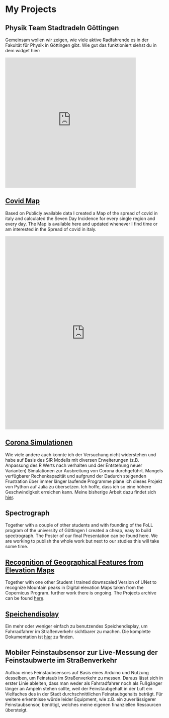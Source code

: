# My Projects 
## Physik Team Stadtradeln Göttingen
Gemeinsam wollen wir zeigen, wie viele aktive Radfahrende es in der Fakultät für Physik in Göttingen gibt. Wie gut das funktioniert siehst du in dem widget hier:
<div style="width: auto !important; min-width: 375px; max-width: 415px; height: 415px;">
<iframe style="width: 100%; height: 100%;" frameborder="0" scrolling="no" src="https://www.stadtradeln.de/fileadmin/radelkalender/embed/radelmeter-team.php?sr_team_id=47869&L=0"></iframe>
</div>

## [Covid Map](https://rubenhaag.github.io/italy_covid_map/) 

Based on Publicly available data I created a Map of the spread of covid in italy and calculated the Seven Day Incidence for every single region and every day. The Map is available here and updated whenever I find time or am interested in the Spread of covid in italy.
<div style="width: auto !important; min-width: 375px; max-width: 700px; height: 615px;">
<iframe style="width: 100%; height: 100%;" frameborder="0" scrolling="no" src="https://rubenhaag.github.io/italy_covid_map/"></iframe>
</div>


## [Corona Simulationen](https://gitlab.gwdg.de/ruben.haag/corona-simulations)

Wie viele andere auch konnte ich der Versuchung nicht widerstehen und habe auf Basis des SIR Modells mit diversen Erweiterungen (z.B. Anpassung des R Werts nach verhalten und der Entstehung neuer Varianten) Simulationen zur Ausbreitung von Corona durchgeführt. Mangels verfügbarer Rechenkapazität und aufgrund der Dadurch steigenden Frustration über immer länger laufende Programme plane ich dieses Projekt von Python auf Julia zu übersetzen. Ich hoffe, dass ich so eine höhere Geschwindigkeit erreichen kann. Meine bisherige Arbeit dazu findet sich [hier](https://gitlab.gwdg.de/ruben.haag/corona-simulations). 

## Spectrograph 

Together with a couple of other students and with founding of the FoLL program of the university of Göttingen I created a cheap, easy to build spectrograph. The Poster of our final Presentation can be found here. We are working to publish the whole work but next to our studies this will take some time. 

## [Recognition of Geographical Features from Elevation Maps](https://github.com/RubenHaag/UniPD_VisionAndCognitiveServices)

Together with one other Student I trained downscaled Version of UNet to recognize Mountain peaks in Digital elevation Maps taken from the Copernicus Program. further work there is ongoing. The Projects archive can be found [here](https://github.com/RubenHaag/UniPD_VisionAndCognitiveServices).

## [Speichendisplay](https://rubenhaag.github.io/bikelight/index.html)

Ein mehr oder weniger einfach zu benutzendes Speichendisplay, um Fahrradfahrer im Straßenverkehr sichtbarer zu machen. Die komplette Dokumentation ist [hier](https://rubenhaag.github.io/bikelight/index.html) zu finden. 

## Mobiler Feinstaubsensor zur Live-Messung der Feinstaubwerte im Straßenverkehr

Aufbau eines Feinstaubsensors auf Basis eines Arduino und Nutzung desselben, um Feinstaub im Straßenverkehr zu messen. Daraus lässt sich in erster Linie ableiten, dass man weder als Fahrradfahrer noch als Fußgänger länger an Ampeln stehen sollte, weil der Feinstaubgehalt in der Luft ein Vielfaches des in der Stadt durchschnittlichen Feinstaubgehalts beträgt. Für weitere erkentnisse würde leider Equipment, wie z.B. ein zuverlässigerer Feinstaubsensor, benötigt, welches meine eigenen finanziellen Ressourcen übersteigt.


